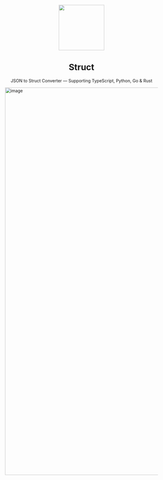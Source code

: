 <p align="center">
  <img src="https://avatars.githubusercontent.com/u/138057124?s=200&v=4" width="150" />
</p>
<h1 align="center">Struct</h1>

<p align="center">JSON to Struct Converter — Supporting TypeScript, Python, Go & Rust</p>

<img width="1280" alt="image" src="https://github.com/user-attachments/assets/81de732e-fa18-46a9-8386-d1970c21f6a7" />
